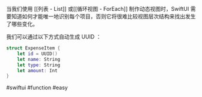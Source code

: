 当我们使用 [[列表 - List]] 或[[循环视图 - ForEach]] 制作动态视图时，SwiftUI 需要知道如何才能唯一地识别每个项目，否则它将很难比较视图层次结构来找出发生了哪些变化。

我们可以通过以下方式自动生成 UUID ：

```swift
struct ExpenseItem {
    let id = UUID()
    let name: String
    let type: String
    let amount: Int
}
```

#swiftui #function #easy 